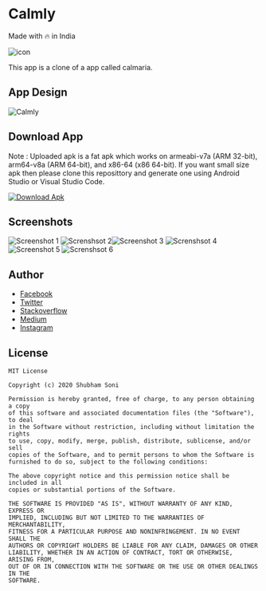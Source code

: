 # Calmly
Made with 🔥 in India

![icon]()

This app is a clone of a app called calmaria.

## App Design 
![Calmly](https://github.com/shubhamhackz/calmly/blob/main/files/preview.png)

## Download App
Note : Uploaded apk is a fat apk which works on armeabi-v7a (ARM 32-bit), arm64-v8a (ARM 64-bit), and x86-64 (x86 64-bit). If you want small size apk then please clone this reposittory and generate one using Android Studio or Visual Studio Code.

 
[![Download Apk](https://github.com/shubhamhackz/light_dark_toggle/blob/master/files/apk_btn.png)](https://github.com/shubhamhackz/light_dark_toggle/blob/master/files/app-release.apk)

## Screenshots 
![Screenshot 1](https://github.com/shubhamhackz/calmly/blob/main/files/screen-1_55.png) ![Screnshsot 2](https://github.com/shubhamhackz/calmly/blob/main/files/screen-2_55.png)![Screenshot 3](https://github.com/shubhamhackz/calmly/blob/main/files/screen-3_55.png) ![Screnshsot 4](https://github.com/shubhamhackz/calmly/blob/main/files/screen-4_55.png)![Screenshot 5](https://github.com/shubhamhackz/calmly/blob/main/files/screen-4_55.png) ![Screnshsot 6](https://github.com/shubhamhackz/calmly/blob/main/files/screen-6_55.png)

## Author 
- [Facebook](https://www.facebook.com/shubhamhackz)
- [Twitter](https://www.twitter.com/shubhamhackz)
- [Stackoverflow](https://stackoverflow.com/users/6915572/shubhamhackz?tab=profile)
- [Medium](https://medium.com/@shubhamhackzz)
- [Instagram](https://www.instagram.com/shubhamhackz)

## License 

```
MIT License

Copyright (c) 2020 Shubham Soni

Permission is hereby granted, free of charge, to any person obtaining a copy
of this software and associated documentation files (the "Software"), to deal
in the Software without restriction, including without limitation the rights
to use, copy, modify, merge, publish, distribute, sublicense, and/or sell
copies of the Software, and to permit persons to whom the Software is
furnished to do so, subject to the following conditions:

The above copyright notice and this permission notice shall be included in all
copies or substantial portions of the Software.

THE SOFTWARE IS PROVIDED "AS IS", WITHOUT WARRANTY OF ANY KIND, EXPRESS OR
IMPLIED, INCLUDING BUT NOT LIMITED TO THE WARRANTIES OF MERCHANTABILITY,
FITNESS FOR A PARTICULAR PURPOSE AND NONINFRINGEMENT. IN NO EVENT SHALL THE
AUTHORS OR COPYRIGHT HOLDERS BE LIABLE FOR ANY CLAIM, DAMAGES OR OTHER
LIABILITY, WHETHER IN AN ACTION OF CONTRACT, TORT OR OTHERWISE, ARISING FROM,
OUT OF OR IN CONNECTION WITH THE SOFTWARE OR THE USE OR OTHER DEALINGS IN THE
SOFTWARE.
```

